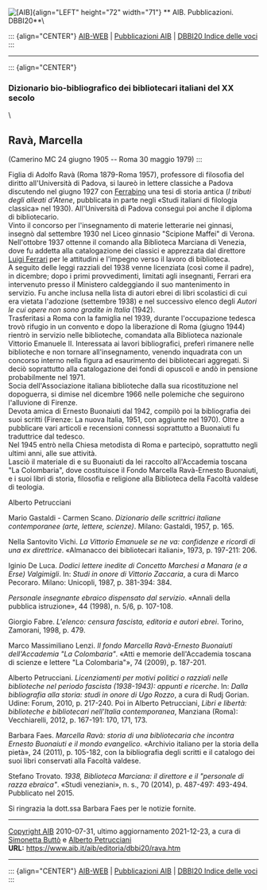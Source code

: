 ![\[AIB\]](/aib/wi/aibv72.gif){align="LEFT" height="72" width="71"}
** AIB. Pubblicazioni. DBBI20**\

::: {align="CENTER"}
[AIB-WEB](/) \| [Pubblicazioni AIB](/pubblicazioni/) \| [DBBI20 Indice
delle voci](dbbi20.htm)
:::

------------------------------------------------------------------------

::: {align="CENTER"}
### Dizionario bio-bibliografico dei bibliotecari italiani del XX secolo

\

## Ravà, Marcella

(Camerino MC 24 giugno 1905 -- Roma 30 maggio 1979)
:::

Figlia di Adolfo Ravà (Roma 1879-Roma 1957), professore di filosofia del
diritto all\'Università di Padova, si laureò in lettere classiche a
Padova discutendo nel giugno 1927 con [Ferrabino](ferrabino.htm) una
tesi di storia antica (*I tributi degli alleati d\'Atene*, pubblicata in
parte negli «Studi italiani di filologia classica» nel 1930).
All\'Università di Padova conseguì poi anche il diploma di
bibliotecario.\
Vinto il concorso per l\'insegnamento di materie letterarie nei ginnasi,
insegnò dal settembre 1930 nel Liceo ginnasio \"Scipione Maffei\" di
Verona.\
Nell\'ottobre 1937 ottenne il comando alla Biblioteca Marciana di
Venezia, dove fu addetta alla catalogazione dei classici e apprezzata
dal direttore [Luigi Ferrari](ferrari.htm) per le attitudini e
l\'impegno verso il lavoro di biblioteca.\
A seguito delle leggi razziali del 1938 venne licenziata (così come il
padre), in dicembre; dopo i primi provvedimenti, limitati agli
insegnanti, Ferrari era intervenuto presso il Ministero caldeggiando il
suo mantenimento in servizio. Fu anche inclusa nella lista di autori
ebrei di libri scolastici di cui era vietata l\'adozione (settembre
1938) e nel successivo elenco degli *Autori le cui opere non sono
gradite in Italia* (1942).\
Trasferitasi a Roma con la famiglia nel 1939, durante l\'occupazione
tedesca trovò rifugio in un convento e dopo la liberazione di Roma
(giugno 1944) rientrò in servizio nelle biblioteche, comandata alla
Biblioteca nazionale Vittorio Emanuele II. Interessata ai lavori
bibliografici, preferì rimanere nelle biblioteche e non tornare
all\'insegnamento, venendo inquadrata con un concorso interno nella
figura ad esaurimento dei bibliotecari aggregati. Si deciò soprattutto
alla catalogazione dei fondi di opuscoli e andò in pensione
probabilmente nel 1971.\
Socia dell\'Associazione italiana biblioteche dalla sua ricostituzione
nel dopoguerra, si dimise nel dicembre 1966 nelle polemiche che
seguirono l\'alluvione di Firenze.\
Devota amica di Ernesto Buonaiuti dal 1942, compilò poi la bibliografia
dei suoi scritti (Firenze: La nuova Italia, 1951, con aggiunte nel
1970). Oltre a pubblicare vari articoli e recensioni connessi
soprattutto a Buonaiuti fu traduttrice dal tedesco.\
Nel 1945 entrò nella Chiesa metodista di Roma e partecipò, soprattutto
negli ultimi anni, alle sue attività.\
Lasciò il materiale di e su Buonaiuti da lei raccolto all\'Accademia
toscana \"La Colombaria\", dove costituisce il Fondo Marcella
Ravà-Ernesto Buonaiuti, e i suoi libri di storia, filosofia e religione
alla Biblioteca della Facoltà valdese di teologia.

Alberto Petrucciani

Mario Gastaldi - Carmen Scano. *Dizionario delle scrittrici italiane
contemporanee (arte, lettere, scienze)*. Milano: Gastaldi, 1957, p. 165.

Nella Santovito Vichi. *La Vittorio Emanuele se ne va: confidenze e
ricordi di una ex direttrice*. «Almanacco dei bibliotecari italiani»,
1973, p. 197-211: 206.

Iginio De Luca. *Dodici lettere inedite di Concetto Marchesi a Manara (e
a Erse) Valgimigli*. In: *Studi in onore di Vittorio Zaccaria*, a cura
di Marco Pecoraro. Milano: Unicopli, 1987, p. 381-394: 384.

*Personale insegnante ebraico dispensato dal servizio*. «Annali della
pubblica istruzione», 44 (1998), n. 5/6, p. 107-108.

Giorgio Fabre. *L\'elenco: censura fascista, editoria e autori ebrei*.
Torino, Zamorani, 1998, p. 479.

Marco Massimiliano Lenzi. *Il fondo Marcella Ravà-Ernesto Buonaiuti
dell\'Accademia \"La Colombaria\"*. «Atti e memorie dell\'Accademia
toscana di scienze e lettere \"La Colombaria\"», 74 (2009), p. 187-201.

Alberto Petrucciani. *Licenziamenti per motivi politici o razziali nelle
biblioteche nel periodo fascista (1938-1943): appunti e ricerche*. In:
*Dalla bibliografia alla storia: studi in onore di Ugo Rozzo*, a cura di
Rudj Gorian. Udine: Forum, 2010, p. 217-240. Poi in Alberto Petrucciani,
*Libri e libertà: biblioteche e bibliotecari nell\'Italia
contemporanea*, Manziana (Roma): Vecchiarelli, 2012, p. 167-191: 170,
171, 173.

Barbara Faes. *Marcella Ravà: storia di una bibliotecaria che incontra
Ernesto Buonaiuti e il mondo evangelico*. «Archivio italiano per la
storia della pietà», 24 (2011), p. 105-182, con la bibliografia degli
scritti e il catalogo dei suoi libri conservati alla Facoltà valdese.

Stefano Trovato. *1938, Biblioteca Marciana: il direttore e il
\"personale di razza ebraica\"*. «Studi veneziani», n. s., 70 (2014), p.
487-497: 493-494. Pubblicato nel 2015.

Si ringrazia la dott.ssa Barbara Faes per le notizie fornite.

------------------------------------------------------------------------

[Copyright AIB](/su-questo-sito/dichiarazione-di-copyright-aib-web/)
2010-07-31, ultimo aggiornamento 2021-12-23, a cura di [Simonetta
Buttò](/aib/redazione3.htm) e [Alberto
Petrucciani](/su-questo-sito/redazione-aib-web/)\
**URL:** https://www.aib.it/aib/editoria/dbbi20/rava.htm

------------------------------------------------------------------------

::: {align="CENTER"}
[AIB-WEB](/) \| [Pubblicazioni AIB](/pubblicazioni/) \| [DBBI20 Indice
delle voci](dbbi20.htm)
:::
